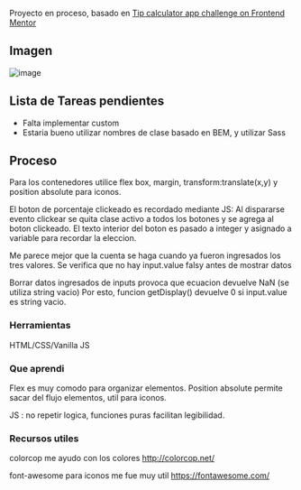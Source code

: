 Proyecto en proceso, basado en [Tip calculator app challenge on Frontend Mentor](https://www.frontendmentor.io/challenges/tip-calculator-app-ugJNGbJUX)

 
 

## Imagen
![image](https://user-images.githubusercontent.com/46230600/153505108-c42b9bc7-6abe-4ff5-9cc0-ae9965a053b3.png)

## Lista de Tareas pendientes
- Falta implementar custom
- Estaria bueno utilizar nombres de clase basado en BEM, y utilizar Sass


## Proceso
Para los contenedores utilice flex box, margin, transform:translate(x,y) y position absolute para iconos.

El boton de porcentaje clickeado es recordado mediante JS:
Al dispararse evento clickear se quita clase activo a todos los botones y se agrega al boton clickeado. 
El texto  interior del boton es pasado a integer y asignado a variable para recordar la eleccion.


Me parece mejor que la cuenta se haga cuando ya fueron ingresados los tres valores. Se verifica que no hay input.value falsy antes de mostrar datos


Borrar datos ingresados de inputs provoca que ecuacion devuelve NaN (se utiliza string vacio)
Por esto, funcion getDisplay() devuelve 0 si input.value es string vacio.


### Herramientas
HTML/CSS/Vanilla JS

 

### Que aprendi
Flex es muy comodo para organizar elementos. Position absolute permite sacar del flujo elementos, util para iconos.

JS : no repetir logica, funciones puras facilitan legibilidad.


### Recursos utiles
colorcop me ayudo con los colores
http://colorcop.net/

font-awesome para iconos me fue muy util
https://fontawesome.com/



